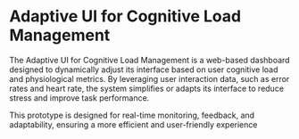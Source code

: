 # Adaptive UI for Cognitive Load Management
The Adaptive UI for Cognitive Load Management is a web-based dashboard designed to dynamically adjust its interface based on user cognitive load and physiological metrics.
By leveraging user interaction data, such as error rates and heart rate, the system simplifies or adapts its interface to reduce stress and improve task performance.

This prototype is designed for real-time monitoring, feedback, and adaptability, ensuring a more efficient and user-friendly experience
